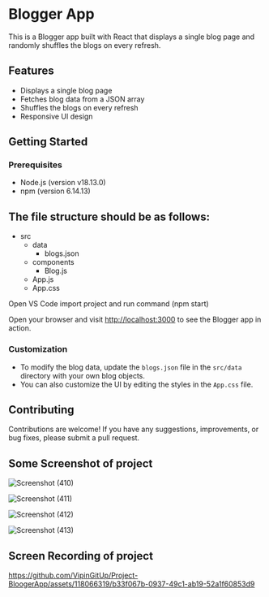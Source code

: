 # Blogger App

This is a Blogger app built with React that displays a single blog page and randomly shuffles the blogs on every refresh.

## Features

- Displays a single blog page
- Fetches blog data from a JSON array
- Shuffles the blogs on every refresh
- Responsive UI design

## Getting Started

### Prerequisites

- Node.js (version v18.13.0)
- npm (version 6.14.13)

## The file structure should be as follows:
- src
  - data
    - blogs.json
  - components
    - Blog.js
  - App.js
  - App.css


Open VS Code import project and run command (npm start)

Open your browser and visit [http://localhost:3000](http://localhost:3000) to see the Blogger app in action.

### Customization

- To modify the blog data, update the `blogs.json` file in the `src/data` directory with your own blog objects.
- You can also customize the UI by editing the styles in the `App.css` file.

## Contributing

Contributions are welcome! If you have any suggestions, improvements, or bug fixes, please submit a pull request.

## Some Screenshot of project
![Screenshot (410)](https://github.com/VipinGitUp/Project-BloogerApp/assets/118066319/3840f2b1-b2fe-436c-9e69-b07b24204f73)

![Screenshot (411)](https://github.com/VipinGitUp/Project-BloogerApp/assets/118066319/617d8014-ceed-42b5-986f-3bfff87a1651)

![Screenshot (412)](https://github.com/VipinGitUp/Project-BloogerApp/assets/118066319/0242755a-d292-41fa-a6ea-be0cac26ad01)

![Screenshot (413)](https://github.com/VipinGitUp/Project-BloogerApp/assets/118066319/103ce660-3aed-49ef-8ac4-04cbd68fb34b)


## Screen Recording of project

https://github.com/VipinGitUp/Project-BloogerApp/assets/118066319/b33f067b-0937-49c1-ab19-52a1f60853d9











